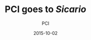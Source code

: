 ---
layout: post
title: "PCI goes to <i>Sicario</i>"
cleantitle: "PCI goes to Sicario"
film: "Sicario"
author: PCI
authorurl: "/writer/PCI/"
date: 2015-10-02
day: "Thursday"
dd: "02"
mm: "October"
excerpt: ""
image: "/images/events/sicario.jpg"
location: "Harrison M20"
time: TBD
tags: 
- event
- upcomingevent
---